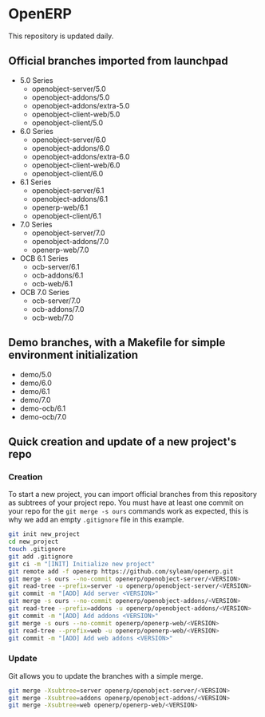 # OpenERP

This repository is updated daily.

## Official branches imported from launchpad
* 5.0 Series
    * openobject-server/5.0
    * openobject-addons/5.0
    * openobject-addons/extra-5.0
    * openobject-client-web/5.0
    * openobject-client/5.0
* 6.0 Series
    * openobject-server/6.0
    * openobject-addons/6.0
    * openobject-addons/extra-6.0
    * openobject-client-web/6.0
    * openobject-client/6.0
* 6.1 Series
    * openobject-server/6.1
    * openobject-addons/6.1
    * openerp-web/6.1
    * openobject-client/6.1
* 7.0 Series
    * openobject-server/7.0
    * openobject-addons/7.0
    * openerp-web/7.0
* OCB 6.1 Series
    * ocb-server/6.1
    * ocb-addons/6.1
    * ocb-web/6.1
* OCB 7.0 Series
    * ocb-server/7.0
    * ocb-addons/7.0
    * ocb-web/7.0

## Demo branches, with a Makefile for simple environment initialization
* demo/5.0
* demo/6.0
* demo/6.1
* demo/7.0
* demo-ocb/6.1
* demo-ocb/7.0

## Quick creation and update of a new project's repo

### Creation

To start a new project, you can import official branches from this repository as subtrees of your project repo.
You must have at least one commit on your repo for the `git merge -s ours` commands work as expected, this is why we add an empty `.gitignore` file in this example.

```bash
git init new_project
cd new_project
touch .gitignore
git add .gitignore
git ci -m "[INIT] Initialize new project"
git remote add -f openerp https://github.com/syleam/openerp.git
git merge -s ours --no-commit openerp/openobject-server/<VERSION>
git read-tree --prefix=server -u openerp/openobject-server/<VERSION>
git commit -m "[ADD] Add server <VERSION>"
git merge -s ours --no-commit openerp/openobject-addons/<VERSION>
git read-tree --prefix=addons -u openerp/openobject-addons/<VERSION>
git commit -m "[ADD] Add addons <VERSION>"
git merge -s ours --no-commit openerp/openerp-web/<VERSION>
git read-tree --prefix=web -u openerp/openerp-web/<VERSION>
git commit -m "[ADD] Add web addons <VERSION>"
```
### Update

Git allows you to update the branches with a simple merge.

```bash
git merge -Xsubtree=server openerp/openobject-server/<VERSION>
git merge -Xsubtree=addons openerp/openobject-addons/<VERSION>
git merge -Xsubtree=web openerp/openerp-web/<VERSION>
```
